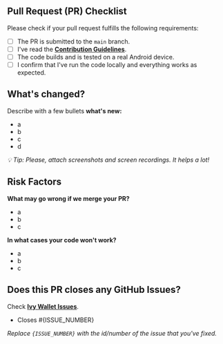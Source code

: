 ## Pull Request (PR) Checklist
Please check if your pull request fulfills the following requirements:
- [ ] The PR is submitted to the `main` branch.
- [ ] I've read the **[Contribution Guidelines](https://github.com/Ivy-Apps/ivy-wallet/blob/main/CONTRIBUTING.md)**.
- [ ] The code builds and is tested on a real Android device.
- [ ] I confirm that I've run the code locally and everything works as expected.

## What's changed?
<!--
    Tip: you can attach screenshots using a markdown table.

    Screenshot 1 | Screenshot 2
    ---|---
    copy-paste screenshot 1 | copy-paste 2

    Describe things in a short and straightforward manner.
-->
Describe with a few bullets **what's new:**
- a
- b
- c
- d

_💡 Tip: Please, attach screenshots and screen recordings. It helps a lot!_

## Risk Factors

**What may go wrong if we merge your PR?**

- a
- b
- c


**In what cases your code won't work?**

- a
- b
- c


## Does this PR closes any GitHub Issues?

Check **[Ivy Wallet Issues](https://github.com/Ivy-Apps/ivy-wallet/issues)**.

- Closes #{ISSUE_NUMBER}

_Replace `{ISSUE_NUMBER}` with the id/number of the issue that you've fixed._